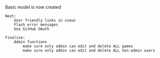 Basic model is now created

    Next: 
        User friendly links in views
        Flash error messages
        Use GitHub OAuth

    Finalize:
        Admin functions
            make sure only admin can edit and delete ALL games
            make sure only admin can edit and delete ALL non-admin users
